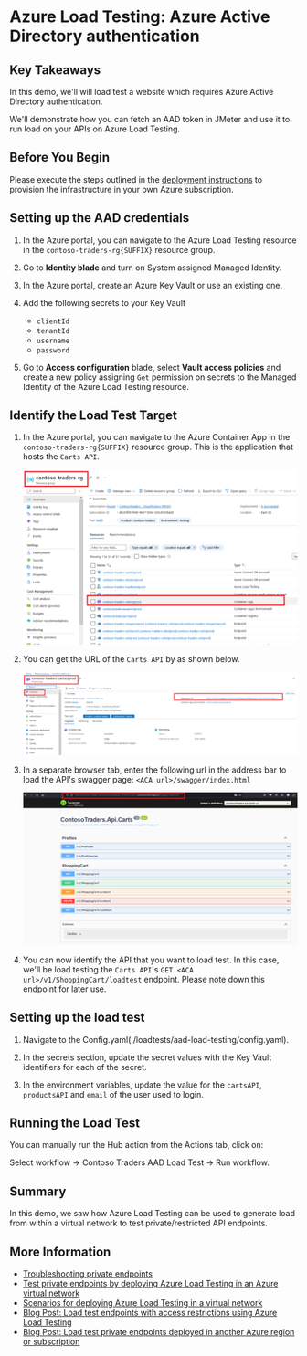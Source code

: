 # Azure Load Testing: Azure Active Directory authentication

## Key Takeaways

In this demo, we'll will load test a website which requires Azure Active Directory authentication.

We'll demonstrate how you can fetch an AAD token in JMeter and use it to run load on your APIs on Azure Load Testing.

## Before You Begin

Please execute the steps outlined in the [deployment instructions](../../docs/deployment-instructions.md) to provision the infrastructure in your own Azure subscription.

## Setting up the AAD credentials

1. In the Azure portal, you can navigate to the Azure Load Testing resource in the `contoso-traders-rg{SUFFIX}` resource group.

1. Go to **Identity blade** and turn on System assigned Managed Identity. 

1. In the Azure portal, create an Azure Key Vault or use an existing one.

1. Add the following secrets to your Key Vault
    * `clientId`
    * `tenantId`
    * `username`
    * `password`

1. Go to **Access configuration** blade, select **Vault access policies** and create a new policy assigning `Get` permission on secrets to the Managed Identity of the Azure Load Testing resource.

## Identify the Load Test Target

1. In the Azure portal, you can navigate to the Azure Container App in the `contoso-traders-rg{SUFFIX}` resource group. This is the application that hosts the `Carts API`.

   ![ACA](./media/aca-2.png)

2. You can get the URL of the `Carts API` by as shown below.

   ![ACA](./media/aca-endpoint.png)

3. In a separate browser tab, enter the following url in the address bar to load the API's swagger page: `<ACA url>/swagger/index.html`

   ![ACA](./media/aca-swagger.png)

4. You can now identify the API that you want to load test. In this case, we'll be load testing the `Carts API`'s `GET <ACA url>/v1/ShoppingCart/loadtest` endpoint. Please note down this endpoint for later use.

## Setting up the load test

1. Navigate to the Config.yaml(./loadtests/aad-load-testing/config.yaml).

1. In the secrets section, update the secret values with the Key Vault identifiers for each of the secret.

1. In the environment variables, update the value for the `cartsAPI`, `productsAPI` and `email` of the user used to login.

## Running the Load Test

You can manually run the Hub action from the Actions tab, click on:

Select workflow -> Contoso Traders AAD Load Test -> Run workflow.

## Summary

In this demo, we saw how Azure Load Testing can be used to generate load from within a virtual network to test private/restricted API endpoints.

## More Information

* [Troubleshooting private endpoints](https://docs.microsoft.com/azure/container-apps/troubleshoot-private-endpoints)
* [Test private endpoints by deploying Azure Load Testing in an Azure virtual network](https://learn.microsoft.com/azure/load-testing/how-to-test-private-endpoint)
* [Scenarios for deploying Azure Load Testing in a virtual network](https://learn.microsoft.com/azure/load-testing/concept-azure-load-testing-vnet-injection)
* [Blog Post: Load test endpoints with access restrictions using Azure Load Testing](https://techcommunity.microsoft.com/t5/apps-on-azure-blog/load-test-endpoints-with-access-restrictions-using-azure-load/ba-p/3610412)
* [Blog Post: Load test private endpoints deployed in another Azure region or subscription](https://techcommunity.microsoft.com/t5/apps-on-azure-blog/load-test-private-endpoints-deployed-in-another-azure-region-or/ba-p/3693277)
